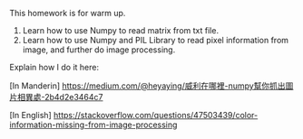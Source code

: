 This homework is for warm up.
1. Learn how to use Numpy to read matrix from txt file.
2. Learn how to use Numpy and PIL Library to read pixel information from image, and further do image processing.

Explain how I do it here:

[In Manderin]
https://medium.com/@heyaying/威利在哪裡-numpy幫你抓出圖片相異處-2b4d2e3464c7

[In English]
https://stackoverflow.com/questions/47503439/color-information-missing-from-image-processing
